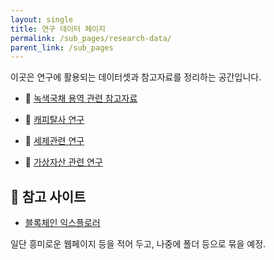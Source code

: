 ```yaml
---
layout: single
title: 연구 데이터 페이지
permalink: /sub_pages/research-data/
parent_link: /sub_pages
---
```


이곳은 연구에 활용되는 데이터셋과 참고자료를 정리하는 공간입니다.

- 📁 [녹색국채 용역 관련 참고자료](/sub_pages/research-data/녹색국채_용역/)

- 📁 [캐피탈사 연구](/sub_pages/research-data/개소세_캐피탈)

- 📁 [세제관련 연구](/sub_pages/research-data/세제관련)

- 📁 [가상자산 관련 연구](/sub_pages/research-data/가상자산)

## 🔗 참고 사이트
- [블록체인 익스플로러](https://www.blockchain.com/explorer)

일단 흥미로운 웹페이지 등을 적어 두고, 나중에 폴더 등으로 묶을 예정.